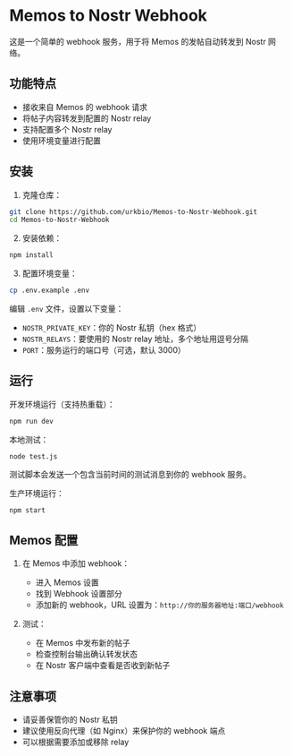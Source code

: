 # Memos to Nostr Webhook

这是一个简单的 webhook 服务，用于将 Memos 的发帖自动转发到 Nostr 网络。

## 功能特点

- 接收来自 Memos 的 webhook 请求
- 将帖子内容转发到配置的 Nostr relay
- 支持配置多个 Nostr relay
- 使用环境变量进行配置

## 安装

1. 克隆仓库：
```bash
git clone https://github.com/urkbio/Memos-to-Nostr-Webhook.git
cd Memos-to-Nostr-Webhook
```

2. 安装依赖：
```bash
npm install
```

3. 配置环境变量：
```bash
cp .env.example .env
```

编辑 `.env` 文件，设置以下变量：
- `NOSTR_PRIVATE_KEY`：你的 Nostr 私钥（hex 格式）
- `NOSTR_RELAYS`：要使用的 Nostr relay 地址，多个地址用逗号分隔
- `PORT`：服务运行的端口号（可选，默认 3000）

## 运行

开发环境运行（支持热重载）：
```bash
npm run dev
```

本地测试：
```
node test.js
```
测试脚本会发送一个包含当前时间的测试消息到你的 webhook 服务。


生产环境运行：
```bash
npm start
```

## Memos 配置

1. 在 Memos 中添加 webhook：
   - 进入 Memos 设置
   - 找到 Webhook 设置部分
   - 添加新的 webhook，URL 设置为：`http://你的服务器地址:端口/webhook`

2. 测试：
   - 在 Memos 中发布新的帖子
   - 检查控制台输出确认转发状态
   - 在 Nostr 客户端中查看是否收到新帖子

## 注意事项

- 请妥善保管你的 Nostr 私钥
- 建议使用反向代理（如 Nginx）来保护你的 webhook 端点
- 可以根据需要添加或移除 relay